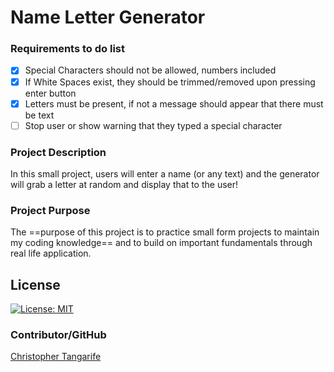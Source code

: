 # Name Letter Generator

### Requirements to do list
- [X] Special Characters should not be allowed, numbers included
- [X] If White Spaces exist, they should be trimmed/removed upon pressing enter button
- [X] Letters must be present, if not a message should appear that there must be text
- [ ] Stop user or show warning that they typed a special character 

### Project Description
In this small project, users will enter a name (or any text) and the generator will grab a letter at random and display that to the user! 

### Project Purpose

The ==purpose of this project is to practice small form projects to maintain my coding knowledge== and to build on important fundamentals through real life application. 

## License

[![License: MIT](https://img.shields.io/badge/License-MIT-yellow.svg)](https://opensource.org/licenses/MIT)

### Contributor/GitHub
[Christopher Tangarife](https://github.com/ChrisCodes54)

